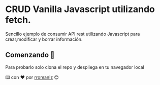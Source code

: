 # CRUD Vanilla Javascript utilizando fetch.

Sencillo ejemplo de consumir API rest utilizando Javascript para crear,modificar y borrar información.

## Comenzando 🚀

Para probarlo solo clona el repo y despliega en tu navegador local

⌨️ con ❤️ por [rromaniz](https://rromaniz.github.io/) 😊
